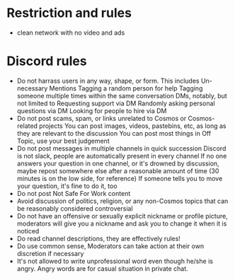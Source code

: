 # Restriction and rules

- clean network with no video and ads

# Discord rules

- Do not harrass users in any way, shape, or form. This includes
    Un-necessary Mentions
        Tagging a random person for help
        Tagging someone multiple times within the same conversation
    DMs, notably, but not limited to
        Requesting support via DM
        Randomly asking personal questions via DM
        Looking for people to hire via DM
- Do not post scams, spam, or links unrelated to Cosmos or Cosmos-related projects
    You can post images, videos, pastebins, etc, as long as they are relevant to the discussion
    You can post most things in Off Topic, use your best judgement
- Do not post messages in multiple channels in quick succession
    Discord is not slack, people are automatically present in every channel
    If no one answers your question in one channel, or it's drowned by discussion, maybe repost somewhere else after a reasonable amount of time (30 minutes is on the low side, for reference)
    If someone tells you to move your question, it's fine to do it, too
- Do not post Not Safe For Work content
- Avoid discussion of politics, religion, or any non-Cosmos topics that can be reasonably considered controversial
- Do not have an offensive or sexually explicit nickname or profile picture, moderators will give you a nickname and ask you to change it when it is noticed
- Do read channel descriptions, they are effectively rules!
- Do use common sense, Moderators can take action at their own discretion if necessary
- It's not allowed to write unprofessional word even though he/she is angry. Angry words are for casual situation in private chat.
